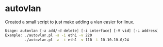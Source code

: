 # autovlan
Created a small script to just make adding a vlan easier for linux.

```bash
Usage: autovlan [-a add/-d delete] [-i interface] [-V vid] [-L address]
Example: ./autovlan.pl -a -i eth1 -v 220
         ./autovlan.pl -a -i eth1 -v 110 -L 10.10.10.0/24
```
